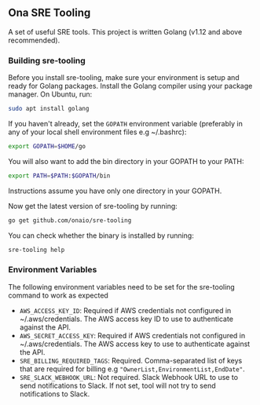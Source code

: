 ## Ona SRE Tooling

A set of useful SRE tools. This project is written Golang (v1.12 and above recommended).

### Building sre-tooling

Before you install sre-tooling, make sure your environment is setup and ready for Golang packages. Install the Golang compiler using your package manager. On Ubuntu, run:

```sh
sudo apt install golang
```

If you haven't already, set the `GOPATH` environment variable (preferably in any of your local shell environment files e.g ~/.bashrc):

```sh
export GOPATH=$HOME/go
```

You will also want to add the bin directory in your GOPATH to your PATH:

```sh
export PATH=$PATH:$GOPATH/bin
```

Instructions assume you have only one directory in your GOPATH.

Now get the latest version of sre-tooling by running:

```sh
go get github.com/onaio/sre-tooling
```

You can check whether the binary is installed by running:

```sh
sre-tooling help
```

### Environment Variables

The following environment variables need to be set for the sre-tooling command to work as expected

- `AWS_ACCESS_KEY_ID`: Required if AWS credentials not configured in ~/.aws/credentials. The AWS access key ID to use to authenticate against the API.
- `AWS_SECRET_ACCESS_KEY`: Required if AWS credentials not configured in ~/.aws/credentials. The AWS access key to use to authenticate against the API.
- `SRE_BILLING_REQUIRED_TAGS`: Required. Comma-separated list of keys that are required for billing e.g `"OwnerList,EnvironmentList,EndDate"`.
- `SRE_SLACK_WEBHOOK_URL`: Not required. Slack Webhook URL to use to send notifications to Slack. If not set, tool will not try to send notifications to Slack.
